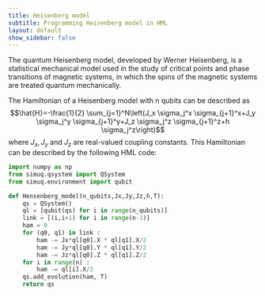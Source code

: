 ```yaml
---
title: Heisenberg model
subtitle: Programming Heisenberg model in HML
layout: default
show_sidebar: false
---
```


The quantum Heisenberg model, developed by Werner Heisenberg, is a statistical mechanical model used in the study of critical points and phase transitions of magnetic systems, in which the spins of the magnetic systems are treated quantum mechanically. 

The Hamiltonian of a Heisenberg model with n qubits can be described as 
$$\hat{H}=-\frac{1}{2} \sum_{j=1}^N\left(J_x \sigma_j^x \sigma_{j+1}^x+J_y \sigma_j^y \sigma_{j+1}^y+J_z \sigma_j^z \sigma_{j+1}^z+h \sigma_j^z\right)$$
where $J_x, J_y$ and $J_z$ are real-valued coupling constants. This Hamiltonian can be described by the following HML code:

```Python
import numpy as np
from simuq.qsystem import QSystem
from simuq.environment import qubit

def Hensenberg_model(n_qubits,Jx,Jy,Jz,h,T):
    qs = QSystem()
    ql = [qubit(qs) for i in range(n_qubits)]
    link = [(i,i+1) for i in range(n-1)]
    ham = 0
    for (q0, q1) in link :
        ham -= Jx*ql[q0].X * ql[q1].X/2
        ham -= Jy*ql[q0].Y * ql[q1].Y/2
        ham -= Jz*ql[q0].Z * ql[q1].Z/2
    for i in range(n) :
        ham -= ql[i].X/2
    qs.add_evolution(ham, T)
    return qs

```